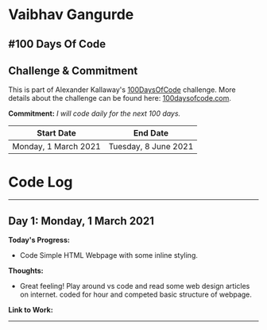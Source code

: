 
# Vaibhav Gangurde 

## #100 Days Of Code


## Challenge & Commitment
This is part of Alexander Kallaway's [100DaysOfCode](https://github.com/Kallaway/100-days-of-code "the official repo") challenge. More details about the challenge can be found here: [100daysofcode.com](http://100daysofcode.com/ "100daysofcode.com").

**Commitment:** *I will code daily for the next 100 days.*


|  Start Date          | End Date             |
| -------------        | ------------         |
| Monday, 1 March 2021 | Tuesday, 8 June 2021 |


# Code Log
---
## Day 1: Monday, 1 March 2021

**Today's Progress:** 
- Code Simple HTML Webpage with some inline styling.

**Thoughts:** 
- Great feeling! Play around vs code and read some web design articles on internet. coded for hour and competed basic structure of webpage.

**Link to Work:**

---

